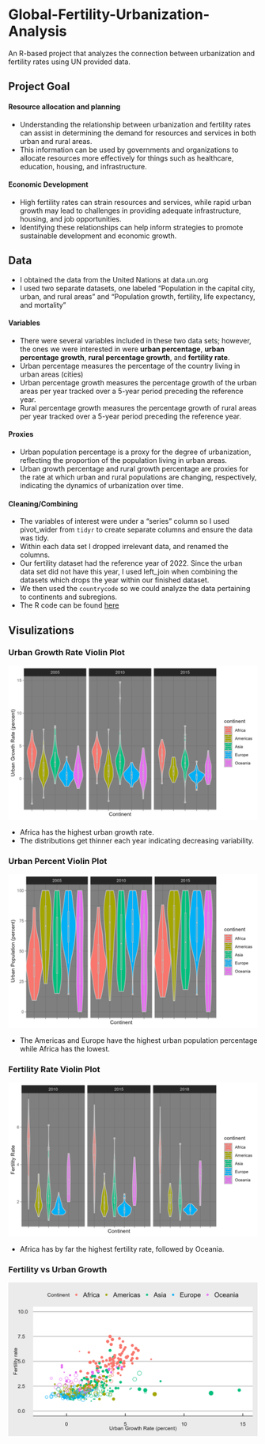 # Global-Fertility-Urbanization-Analysis
An R-based project that analyzes the connection between urbanization and fertility rates using UN provided data.

## Project Goal

#### Resource allocation and planning

- Understanding the relationship between urbanization and fertility rates can assist in determining the demand for resources and services in both urban and rural areas. 
- This information can be used by governments and organizations to allocate resources more effectively for things such as healthcare, education, housing, and infrastructure.

#### Economic Development 

- High fertility rates can strain resources and services, while rapid urban growth may lead to challenges in providing adequate infrastructure, housing, and job opportunities. 
- Identifying these relationships can help inform strategies to promote sustainable development and economic growth.

## Data

- I obtained the data from the United Nations at data.un.org
- I used two separate datasets, one labeled “Population in the capital city, urban, and rural areas” and “Population growth, fertility, life expectancy, and mortality”

#### Variables 

- There were several variables included in these two data sets; however, the ones we were interested in were **urban percentage**, **urban percentage growth**, **rural percentage growth**, and **fertility rate**.
- Urban percentage measures the percentage of the country living in urban areas (cities)
- Urban percentage growth measures the percentage growth of the urban areas per year  tracked over a 5-year period preceding the reference year.
- Rural percentage growth measures the percentage growth of rural areas per year  tracked over a 5-year period preceding the reference year.

#### Proxies

- Urban population percentage is a proxy for the degree of urbanization, reflecting the proportion of the population living in urban areas. 
- Urban growth percentage and rural growth percentage are proxies for the rate at which urban and rural populations are changing, respectively, indicating the dynamics of urbanization over time.

#### Cleaning/Combining

- The variables of interest were under a “series” column so I used pivot_wider from `tidyr` to create separate columns and ensure the data was tidy. 
- Within each data set I dropped irrelevant data, and renamed the columns.
- Our fertility dataset had the reference year of 2022. Since the urban data set did not have this year, I used left_join when combining the datasets which drops the year within our finished dataset.
- We then used the `countrycode` so we could analyze the data pertaining to continents and subregions.
- The R code can be found [here](./cleaning_combining.R)  

## Visulizations

### Urban Growth Rate Violin Plot

![](u_rate_box.png)<!-- -->

- Africa has the highest urban growth rate.
- The distributions get thinner each year indicating decreasing variability.

### Urban Percent Violin Plot

![](u_percent_box.png)<!-- -->

- The Americas and Europe have the highest urban population percentage while Africa has the lowest.

### Fertility Rate Violin Plot

![](f_box.png)<!-- -->

- Africa has by far the highest fertility rate, followed by Oceania.

### Fertility vs Urban Growth 

![](fu_rate.png)<!-- -->


